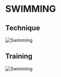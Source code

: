 # SWIMMING
## Technique
![Swimming](https://upload.wikimedia.org/wikipedia/commons/4/43/40._Schwimmzonen-_und_Mastersmeeting_Enns_2017_100m_Butterfly-9318.jpg)
## Training
![Swimming](https://upload.wikimedia.org/wikipedia/commons/3/37/2018-10-10_Swimming_Training_at_2018_Summer_Youth_Olympics_by_Sandro_Halank%E2%80%93001.jpg)
